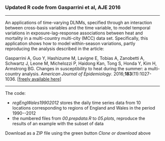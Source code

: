 
### Updated R code from Gasparrini et al, AJE 2016

--------------------------------------------------------------------------------

An applications of time-varying DLNMs, specified through an interaction between cross-basis variables and the time variable, to model temporal variations in exposure-lag-response associations between heat and mortality in a multi-country multi-city (MCC) data set. Specifically, this application shows how to model within-season variations, partly reproducing the analysis described in the article:

Gasparrini A, Guo Y, Hashizume M, Lavigne E, Tobias A, Zanobetti A, Schwartz J, Leone M, Michelozzi P, Haidong Kan, Tong S, Honda Y, Kim H, Armstrong BG. Changes in susceptibility to heat during the summer: a multi-country analysis. *American Journal of Epidemiology*. 2016;**183**(11):1027-1036. [[freely available here](http://www.ag-myresearch.com/2016_gasparrini_aje.html)]

--------------------------------------------------------------------------------

The code:

  * *regEngWales19902012* stores the daily time series data from 10 locations corresponding to regions of England and Wales in the period 1990--2012
  * the numbered files from *00.prepdata.R* to *05.plots*, reproduce the results of an example with the subset of data
  
Download as a ZIP file using the green button *Clone or download* above